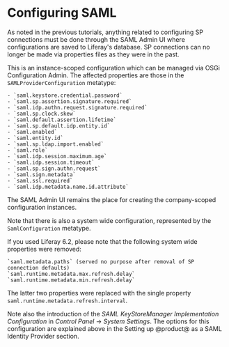 # Configuring SAML 

As noted in the previous tutorials, anything related to configuring SP
connections must be done through the SAML Admin UI where configurations are
saved to Liferay's database. SP connections can no longer be made via properties
files as they were in the past. 

This is an instance-scoped configuration which can be managed via OSGi
Configuration Admin. The affected properties are those in the
`SAMLProviderConfiguration` metatype:

    - `saml.keystore.credential.password`
    - `saml.sp.assertion.signature.required`
    - `saml.idp.authn.request.signature.required`
    - `saml.sp.clock.skew`
    - `saml.default.assertion.lifetime`
    - `saml.sp.default.idp.entity.id`
	- `saml.enabled`
	- `saml.entity.id`
	- `saml.sp.ldap.import.enabled`
	- `saml.role`
	- `saml.idp.session.maximum.age`
    - `saml.idp.session.timeout`
    - `saml.sp.sign.authn.request`
    - `saml.sign.metadata`
    - `saml.ssl.required`
    - `saml.idp.metadata.name.id.attribute`

The SAML Admin UI remains the place for creating the company-scoped
configuration instances.

Note that there is also a system wide configuration, represented by the
`SamlConfiguration` metatype. 

If you used Liferay 6.2, please note that the following system wide properties
were removed:

    `saml.metadata.paths` (served no purpose after removal of SP connection defaults)
    `saml.runtime.metadata.max.refresh.delay`
    `saml.runtime.metadata.min.refresh.delay`

The latter two properties were replaced with the single property
`saml.runtime.metadata.refresh.interval`.

Note also the introduction of the *SAML KeyStoreManager Implementation
Configuration* in *Control Panel* &rarr; *System Settings*. The options for
this configuration are explained above in the Setting up @product@ as a SAML
Identity Provider section.
